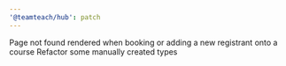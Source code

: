 ```yaml
---
'@teamteach/hub': patch
---
```


Page not found rendered when booking or adding a new registrant onto a course
Refactor some manually created types
